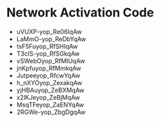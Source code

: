 # Network Activation Code
* uVUXP-yop_Re06IqAw
* LaMmO-yop_ReDbYqAw
* tsF5Fuyop_RfSHIqAw
* T3cIS-yop_RfSGkqAw
* vSWebOyop_RfMIUqAw
* jnKpfuyop_RfMmkqAw
* Jutpeeyop_RfcwYqAw
* h_nXYOyop_ZexakqAw
* yjHBAuyop_ZeBXMqAw
* x2lKJeyop_ZeBjMqAw
* MsqTFeyop_ZaENYqAw
* 2RGWe-yop_ZbgDgqAw